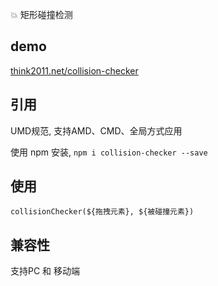 💥 矩形碰撞检测

## demo
[think2011.net/collision-checker](//think2011.net/collision-checker)

## 引用
UMD规范, 支持AMD、CMD、全局方式应用

使用 npm 安装, `npm i collision-checker --save`

## 使用
`collisionChecker(${拖拽元素}, ${被碰撞元素})`

## 兼容性
支持PC 和 移动端